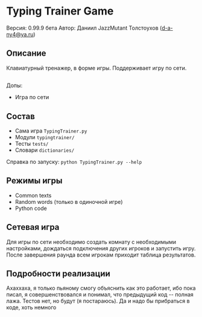 # Typing Trainer Game
Версия: 0.99.9 бета
Автор: Даниил JazzMutant Толстоухов (d-a-ny4@ya.ru)

## Описание
Клавиатурный тренажер, в форме игры. Поддерживает игру по сети.

##
Допы: 
* Игра по сети

## Состав
* Сама игра `TypingTrainer.py`
* Модули `typingtrainer/` 
* Тесты `tests/`
* Словари `dictionaries/`

Справка по запуску: `python TypingTrainer.py --help`

## Режимы игры
* Common texts
* Random words (только в одиночной игре)
* Python code

## Сетевая игра
Для игры по сети необходимо создать комнату с необходимыми настройками, дождаться подключения других игроков и запустить игру. После завершения раунда всем игрокам приходит таблица результатов.

## Подробности реализации
Ахаххаха, я только пьяному смогу объяснить как это работает, ибо пока писал, я совершенствовался и понимал, что предыдущий код -- полная лажа. Тестов нет, но будут (я постараюсь). Да и надо бы прибраться в коде, хоть немного

